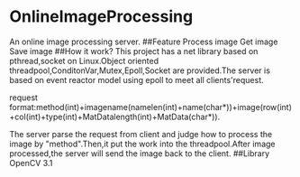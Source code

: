 # OnlineImageProcessing
An online image processing server.
##Feature
Process image
Get image
Save image
##How it work?
This project has a net library  based on pthread,socket on Linux.Object oriented threadpool,ConditonVar,Mutex,Epoll,Socket are provided.The server is based on event reactor model using epoll to meet all clients'request.

request format:method(int)+imagename(namelen(int)+name(char*))+image(row(int)+col(int)+type(int)+MatDatalength(int)+MatData(char*)).

The server parse the request from client and judge how to process the image by "method".Then,it put the work into the threadpool.After image processed,the server will send the image back to the client.
##Library
OpenCV 3.1
